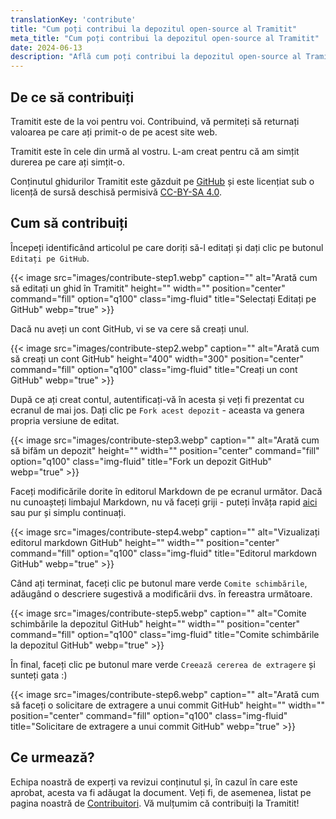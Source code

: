 ```yaml
---
translationKey: 'contribute'
title: "Cum poți contribui la depozitul open-source al Tramitit"
meta_title: "Cum poți contribui la depozitul open-source al Tramitit"
date: 2024-06-13
description: "Află cum poți contribui la depozitul open-source al Tramitit folosind mecanismele de commit și pull request de pe GitHub"
---
```


## De ce să contribuiți

Tramitit este de la voi pentru voi. Contribuind, vă permiteți să returnați valoarea pe care ați primit-o de pe acest site web.

Tramitit este în cele din urmă al vostru. L-am creat pentru că am simțit durerea pe care ați simțit-o.

Conținutul ghidurilor Tramitit este găzduit pe [GitHub](https://github.com/tramitit/guides) și este licențiat sub o licență de sursă deschisă permisivă [CC-BY-SA 4.0](https://creativecommons.org/licenses/by-sa/4.0/).

## Cum să contribuiți

Începeți identificând articolul pe care doriți să-l editați și dați clic pe butonul `Editați pe GitHub`.

{{< image src="images/contribute-step1.webp" caption="" alt="Arată cum să editați un ghid în Tramitit" height="" width="" position="center" command="fill" option="q100" class="img-fluid" title="Selectați Editați pe GitHub" webp="true" >}}

Dacă nu aveți un cont GitHub, vi se va cere să creați unul.

{{< image src="images/contribute-step2.webp" caption="" alt="Arată cum să creați un cont GitHub" height="400" width="300" position="center" command="fill" option="q100" class="img-fluid" title="Creați un cont GitHub" webp="true" >}}

După ce ați creat contul, autentificați-vă în acesta și veți fi prezentat cu ecranul de mai jos. Dați clic pe `Fork acest depozit` - aceasta va genera propria versiune de editat.

{{< image src="images/contribute-step3.webp" caption="" alt="Arată cum să bifăm un depozit" height="" width="" position="center" command="fill" option="q100" class="img-fluid" title="Fork un depozit GitHub" webp="true" >}}

Faceți modificările dorite în editorul Markdown de pe ecranul următor. Dacă nu cunoașteți limbajul Markdown, nu vă faceți griji - puteți învăța rapid [aici](https://docs.github.com/en/get-started/writing-on-github/getting-started-with-writing-and-formatting-on-github/basic-writing-and-formatting-syntax) sau pur și simplu continuați.

{{< image src="images/contribute-step4.webp" caption="" alt="Vizualizați editorul markdown GitHub" height="" width="" position="center" command="fill" option="q100" class="img-fluid" title="Editorul markdown GitHub" webp="true" >}}

Când ați terminat, faceți clic pe butonul mare verde `Comite schimbările`, adăugând o descriere sugestivă a modificării dvs. în fereastra următoare.

{{< image src="images/contribute-step5.webp" caption="" alt="Comite schimbările la depozitul GitHub" height="" width="" position="center" command="fill" option="q100" class="img-fluid" title="Comite schimbările la depozitul GitHub" webp="true" >}}

În final, faceți clic pe butonul mare verde `Creează cererea de extragere` și sunteți gata :)

{{< image src="images/contribute-step6.webp" caption="" alt="Arată cum să faceți o solicitare de extragere a unui commit GitHub" height="" width="" position="center" command="fill" option="q100" class="img-fluid" title="Solicitare de extragere a unui commit GitHub" webp="true" >}}

## Ce urmează?

Echipa noastră de experți va revizui conținutul și, în cazul în care este aprobat, acesta va fi adăugat la document. Veți fi, de asemenea, listat pe pagina noastră de [Contribuitori](/authors/). Vă mulțumim că contribuiți la Tramitit!